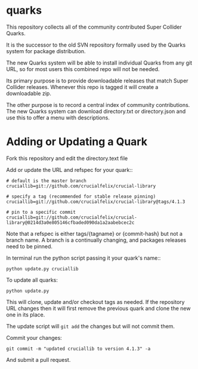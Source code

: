 quarks
======

This repository collects all of the community contributed Super Collider Quarks.

It is the successor to the old SVN repository formally used by the Quarks system for package distribution.

The new Quarks system will be able to install individual Quarks from any git URL, so for most users this combined repo will not be needed.

Its primary purpose is to provide downloadable releases that match Super Collider releases. Whenever this repo is tagged it will create a downloadable zip.

The other purpose is to record a central index of community contributions. The new Quarks system can download directory.txt or directory.json and use this to offer a menu with descriptions.

Adding or Updating a Quark
==========================

Fork this repository and edit the directory.text file

Add or update the URL and refspec for your quark::

    # default is the master branch
    cruciallib=git://github.com/crucialfelix/crucial-library

    # specify a tag (recommended for stable release pinning)
    cruciallib=git://github.com/crucialfelix/crucial-library@tags/4.1.3

    # pin to a specific commit
    cruciallib=git://github.com/crucialfelix/crucial-library@0214d3a0e805146cfbaded090da1a2aabebcec2c

Note that a refspec is either tags/{tagname} or {commit-hash} but not a branch name. A branch is a continually changing, and packages releases need to be pinned.

In terminal run the python script passing it your quark's name::

    python update.py cruciallib

To update all quarks:

    python update.py

This will clone, update and/or checkout tags as needed. If the repository URL changes then it will first remove the previous quark and clone the new one in its place.

The update script will `git add` the changes but will not commit them.

Commit your changes:

    git commit -m "updated cruciallib to version 4.1.3" -a

And submit a pull request.
